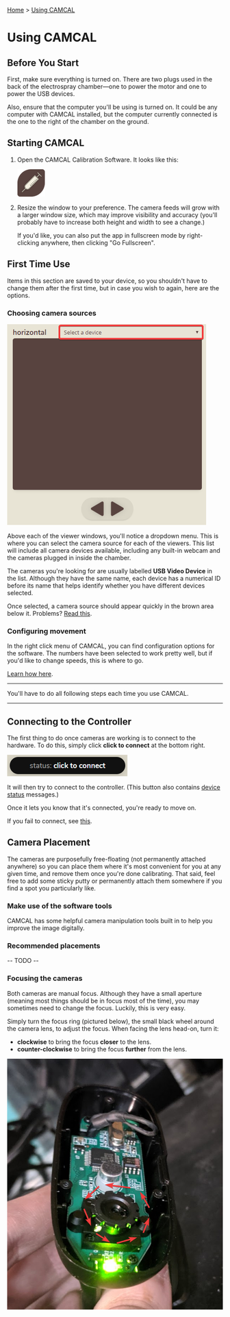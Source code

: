 [Home](./) > [Using CAMCAL](#)

# Using CAMCAL

## Before You Start

First, make sure everything is turned on. There are two plugs used in the back of the electrospray chamber&mdash;one to power the motor and one to power the USB devices.

Also, ensure that the computer you'll be using is turned on. It could be any computer with CAMCAL installed, but the computer currently connected is the one to the right of the chamber on the ground.

## Starting CAMCAL

1. Open the CAMCAL Calibration Software. It looks like this:

   ![camcal logo](img/logo.png)

1. Resize the window to your preference. The camera feeds will grow with a larger window size, which may improve visibility and accuracy (you'll probably have to increase both height and width to see a change.)

   If you'd like, you can also put the app in fullscreen mode by right-clicking anywhere, then clicking "Go Fullscreen".

## First Time Use

Items in this section are saved to your device, so you shouldn't have to change them after the first time, but in case you wish to again, here are the options.

### Choosing camera sources

![select a device](img/select-device.png)

Above each of the viewer windows, you'll notice a dropdown menu. This is where you can select the camera source for each of the viewers. This list will include all camera devices available, including any built-in webcam and the cameras plugged in inside the chamber.

The cameras you're looking for are usually labelled **USB Video Device** in the list. Although they have the same name, each device has a numerical ID before its name that helps identify whether you have different devices selected.

Once selected, a camera source should appear quickly in the brown area below it. Problems? [Read this](app#camera-problems).

### Configuring movement

In the right click menu of CAMCAL, you can find configuration options for the software. The numbers have been selected to work pretty well, but if you'd like to change speeds, this is where to go.

[Learn how here](app#configuration).

---

You'll have to do all following steps each time you use CAMCAL.

---

## Connecting to the Controller

The first thing to do once cameras are working is to connect to the hardware. To do this, simply click **click to connect** at the bottom right.

![click to connect](img/click-conn.png)

It will then try to connect to the controller. (This button also contains [device status](app#device-statuses) messages.)

Once it lets you know that it's connected, you're ready to move on.

If you fail to connect, see [this](app#motor-connection-issues).

## Camera Placement

The cameras are purposefully free-floating (not permanently attached anywhere) so you can place them where it's most convenient for you at any given time, and remove them once you're done calibrating. That said, feel free to add some sticky putty or permanently attach them somewhere if you find a spot you particularly like.

### Make use of the software tools

CAMCAL has some helpful camera manipulation tools built in to help you improve the image digitally.

### Recommended placements

-- TODO --

### Focusing the cameras

Both cameras are manual focus. Although they have a small aperture (meaning most things should be in focus most of the time), you may sometimes need to change the focus. Luckily, this is very easy.

Simply turn the focus ring (pictured below), the small black wheel around the camera lens, to adjust the focus. When facing the lens head-on, turn it:

- **clockwise** to bring the focus **closer** to the lens.
- **counter-clockwise** to bring the focus **further** from the lens.

![focus ring](img/focus.png)
